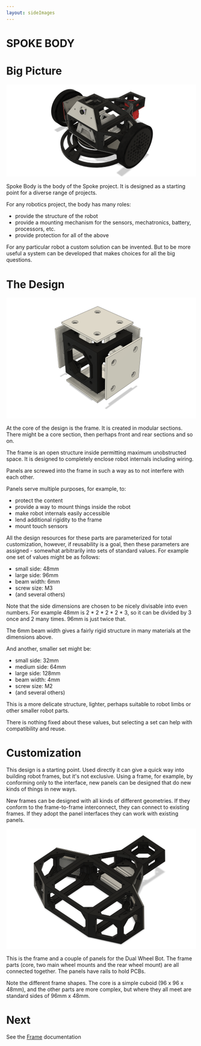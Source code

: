 ```yaml
---
layout: sideImages
---
```


# SPOKE BODY

# Big Picture

![Dual Wheel Bot](images/SpokeBotDualMotor_w_camera_2.png)

Spoke Body is the body of the Spoke project.  It is designed as a starting point for a diverse range of projects.

For any robotics project, the body has many roles:
- provide the structure of the robot
- provide a mounting mechanism for the sensors, mechatronics, battery, processors, etc.
- provide protection for all of the above

For any particular robot a custom solution can be invented.  But to be more useful a system can be developed that makes choices for all the big questions.

# The Design

![Core Design](images/Design.png)

At the core of the design is the frame.  It is created in modular sections.  There might be a core section, then perhaps front and rear sections and so on.

The frame is an open structure inside permitting maximum unobstructed space.  It is designed to completely enclose robot internals including wiring.

Panels are screwed into the frame in such a way as to not interfere with each other.

Panels serve multiple purposes, for example, to: 
- protect the content
- provide a way to mount things inside the robot
- make robot internals easily accessible
- lend additional rigidity to the frame
- mount touch sensors

All the design resources for these parts are parameterized for total customization, however, if reusability is a goal, then these parameters are assigned - somewhat arbitrarily into sets of standard values.  For example one set of values might be as follows:

- small side: 48mm
- large side: 96mm
- beam width: 6mm
- screw size: M3
- (and several others)

Note that the side dimensions are chosen to be nicely divisable into even numbers.  For example 48mm is 2 * 2 * 2 * 2 * 3, so it can be divided by 3 once and 2 many times.  96mm is just twice that.

The 6mm beam width gives a fairly rigid structure in many materials at the dimensions above.

And another, smaller set might be:

- small side: 32mm
- medium side: 64mm
- large side: 128mm
- beam width: 4mm
- screw size: M2
- (and several others)

This is a more delicate structure, lighter, perhaps suitable to robot limbs or other smaller robot parts.

There is nothing fixed about these values, but selecting a set can help with compatibility and reuse.

# Customization

This design is a starting point.  Used directly it can give a quick way into building robot frames, but it's not exclusive.  Using a frame, for example, by conforming only to the interface, new panels can be designed that do new kinds of things in new ways.

New frames can be designed with all kinds of different geometries.  If they conform to the frame-to-frame interconnect, they can connect to existing frames.  If they adopt the panel interfaces they can work with existing panels.

![](images/SpokeBotDualMotor_PcbPanels.png)

This is the frame and a couple of panels for the Dual Wheel Bot.  The frame parts (core, two main wheel mounts and the rear wheel mount) are all connected together. The panels have rails to hold PCBs.  

Note the different frame shapes.  The core is a simple cuboid (96 x 96 x 48mm), and the other parts are more complex, but where they all meet are standard sides of 96mm x 48mm.

# Next

See the [Frame](/docs/spoke-body/frame) documentation 
